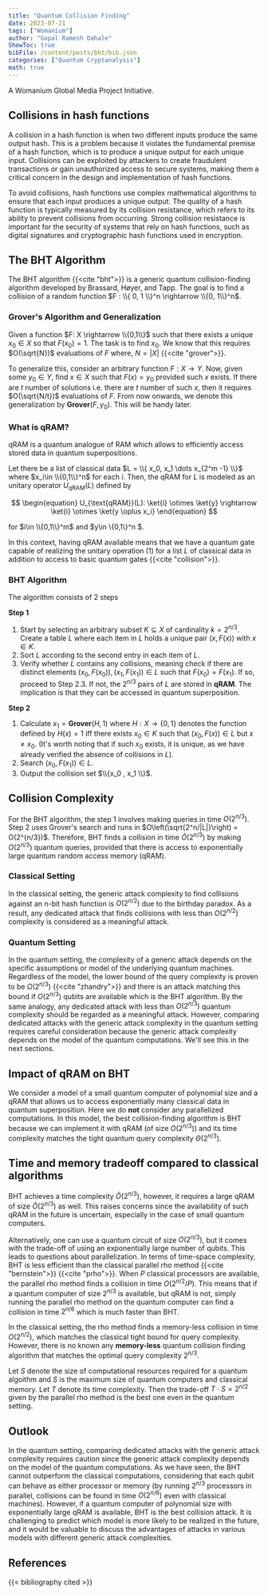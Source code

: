```yaml
---
title: "Quantum Collision Finding"
date: 2023-07-21
tags: ["Womanium"]
author: "Gopal Ramesh Dahale"
ShowToc: true
bibFile: /content/posts/bht/bib.json
categories: ["Quantum Cryptanalysis"]
math: true
---
```


A Womanium Global Media Project Initiative.

## Collisions in hash functions

A collision in a hash function is when two different inputs produce the same output hash. This is a problem because it violates the fundamental premise of a hash function, which is to produce a unique output for each unique input. Collisions can be exploited by attackers to create fraudulent transactions or gain unauthorized access to secure systems, making them a critical concern in the design and implementation of hash functions.

To avoid collisions, hash functions use complex mathematical algorithms to ensure that each input produces a unique output. The quality of a hash function is typically measured by its collision resistance, which refers to its ability to prevent collisions from occurring. Strong collision resistance is important for the security of systems that rely on hash functions, such as digital signatures and cryptographic hash functions used in encryption.

## The BHT Algorithm

The BHT algorithm {{<cite "bht">}} is a generic quantum collision-finding algorithm developed by Brassard, Høyer, and Tapp. The goal is to find a collision of a random function $F : \\{ 0, 1 \\}^n \rightarrow  \\{0, 1\\}^n$.

### Grover's Algorithm and Generalization

Given a function $F: X \rightarrow \\{0,1\\}$ such that there exists a unique $x_0 \in X$ so that $F(x_0) = 1$. The task is to find $x_0$. We know that this requires $O(\sqrt{N})$ evaluations of $F$ where, $N = |X|$ {{<cite "grover">}}.

To generalize this, consider an arbitrary function $F: X \rightarrow Y$. Now, given some $y_0 \in Y$, find $x \in X$ such that $F(x) = y_0$ provided such $x$ exists. If there are $t$ number of solutions i.e. there are $t$ number of such $x$, then it requires $O(\sqrt{N/t})$ evaluations of $F$. From now onwards, we denote this generalization by **Grover**($F, y_0$). This will be handy later.

### What is qRAM?

qRAM is a quantum analogue of RAM which allows to efficiently access stored data in quantum superpositions.

Let there be a list of classical data $L = \\{ x_0, x_1 \dots x_{2^m -1} \\}$ where $x_i\in \\{0,1\\}^n$ for each $i$. Then, the qRAM for $L$ is modeled as an unitary operator $U_{\text{qRAM}}(L)$ defined by

$$
\begin{equation}
    U_{\text{qRAM}}(L): \ket{i} \otimes \ket{y} \rightarrow \ket{i} \otimes \ket{y \oplus x_i}
\end{equation}
$$

for $i\in \\{0,1\\}^m$ and $y\in \\{0,1\\}^n $.

In this context, having qRAM available means that we have a quantum gate capable of realizing the unitary operation (1) for a list $L$ of classical data in addition to access to basic quantum gates {{<cite "collision">}}.

### BHT Algorithm

The algorithm consists of 2 steps

**Step 1**

1. Start by selecting an arbitrary subset $K \subseteq X$ of cardinality $k = 2^{n/3}$. Create a table $L$ where each item in $L$ holds a unique pair $(x, F (x))$ with $x \in K$.
2. Sort $L$ according to the second entry in each item of $L$.
3. Verify whether $L$ contains any collisions, meaning check if there are distinct elements $(x_0, F (x_0)), (x_1, F (x_1)) \in L$ such that $F (x_0) = F (x_1)$. If so, proceed to Step 2.3. If not, the $2^{n/3}$ pairs of $L$ are stored in **qRAM**. The implication is that they can be accessed in quantum superposition.

**Step 2**

1. Calculate $x_1 = \textbf{Grover}(H, 1)$ where $H : X \rightarrow \{0, 1\}$ denotes the function defined by $H(x) = 1$ iff there exists $x_0 \in K$ such that $(x_0 , F (x)) \in L$ but $x \not = x_0$. (It's worth noting that if such $x_0$ exists, it is unique, as we have already verified the absence of collisions in $L$).
2. Search $(x_0 , F (x_1 )) \in L$.
3. Output the collision set $\\{x_0 , x_1 \\}$.

## Collision Complexity

For the BHT algorithm, the step 1 involves making queries in time $O(2^{n/3})$. Step 2 uses Grover's search and runs in $O\left(\sqrt{2^n/|L|}\right) = O(2^{n/3})$. Therefore, BHT finds a collision in time $\tilde{O}(2^{n/3})$ by making $O(2^{n/3})$ quantum queries, provided that there is access to exponentially large quantum random access memory (qRAM).

### Classical Setting

In the classical setting, the generic attack complexity to find collisions against an n-bit hash function is $O(2^{n/2})$ due to the birthday paradox. As a result, any dedicated attack that finds collisions with less than $O(2^{n/2})$ complexity is considered as a meaningful attack.

### Quantum Setting

In the quantum setting, the complexity of a generic attack depends on the specific assumptions or model of the underlying quantum machines. Regardless of the model, the lower bound of the query complexity is proven to be $\Omega(2^{n/3})$ {{<cite "zhandry">}} and there is an attack matching this bound if $O(2^{n/3})$ qubits are available which is the BHT algorithm. By the same analogy, any dedicated attack with less than $O(2^{n/3})$ quantum complexity should be regarded as a meaningful attack. However, comparing dedicated attacks with the generic attack complexity in the quantum setting requires careful consideration because the generic attack complexity depends on the model of the quantum computations. We'll see this in the next sections.

## Impact of qRAM on BHT

We consider a model of a small quantum computer of polynomial size and a qRAM that allows us to access exponentially many classical data in quantum superposition. Here we do $\textbf{not}$ consider any parallelized computations. In this model, the best collision-finding algorithm is BHT because we can implement it with qRAM (of size $O(2^{n/3})$) and its time complexity matches the tight quantum query complexity $\Theta (2^{n/3} )$.

## Time and memory tradeoff compared to classical algorithms

BHT achieves a time complexity $\tilde{O}(2^{n/3})$, however, it requires a large qRAM of size $\tilde{O}(2^{n/3} )$ as well. This raises concerns since the availability of such qRAM in the future is uncertain, especially in the case of small quantum computers.

Alternatively, one can use a quantum circuit of size $O(2^{n/3})$, but it comes with the trade-off of using an exponentially large number of qubits. This leads to questions about parallelization. In terms of time-space complexity, BHT is less efficient than the classical parallel rho method {{<cite "bernstein">}} {{<cite "prho">}}. When $P$ classical processors are available, the parallel rho method finds a collision in time $O(2^{n/2}/P)$. This means that if a quantum computer of size $2^{n/3}$ is available, but qRAM is not, simply running the parallel rho method on the quantum computer can find a collision in time $2^{n/6}$ which is much faster than BHT.

In the classical setting, the rho method finds a memory-less collision in time $O(2^{n/2})$, which matches the classical tight bound for query complexity. However, there is no known any $\textbf{memory-less}$ quantum collision finding algorithm that matches the optimal query complexity $2^{n/3}$.

Let $S$ denote the size of computational resources required for a quantum algoithm and $S$ is the maximum size of quantum computers and classical memory. Let $T$ denote its time complexity. Then the trade-off $T \cdot S = 2^{n/2}$ given by the parallel rho
method is the best one even in the quantum setting.

## Outlook

In the quantum setting, comparing dedicated attacks with the generic attack complexity requires caution since the generic attack complexity depends on the model of the quantum computations. As we have seen, the BHT cannot outperform the classical computations, considering that each qubit can behave as either processor or memory (by running $2^{n/3}$ processors in parallel, collisions can be found in time $O(2^{n/6})$ even with classical machines). However, if a quantum computer of polynomial size with exponentially large qRAM is available, BHT is the best collision attack. It is challenging to predict which model is more likely to be realized in the future, and it would be valuable to discuss the advantages of attacks in various models with different generic attack complexities.

## References

{{< bibliography cited >}}